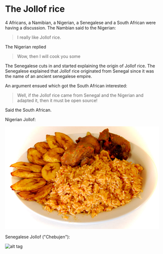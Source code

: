 # The Jollof rice 

4 Africans, a Namibian, a Nigerian, a Senegalese and a South African were having a discussion. The Nambian said to the Nigerian: 

>I really like Jollof rice.

The Nigerian replied
>Wow, then I will cook you some

The Senegalese cuts in and started explaining the origin of Jollof rice. The Senegalese explained that Jollof rice originated from Senegal since it was the name of an ancient senegalese empire.

An argument ensued which got the South African interested: 
>Well, if the Jollof rice came from Senegal and the Nigerian and adapted it, then it must be open source!

Said the South African.

Nigerian Jollof:

![alt tag](https://raw.githubusercontent.com/diopib/jollof_rice/master/jollof_ng.jpg)

Senegalese Jollof ("Chebujen"):

![alt tag](https://raw.githubusercontent.com/diopib/jollof_rice/master/jollof_sn.jpg)


